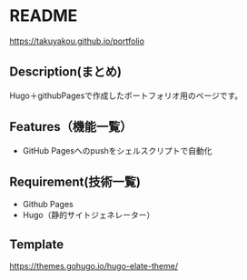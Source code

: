 # README  
https://takuyakou.github.io/portfolio
## Description(まとめ)  
Hugo＋githubPagesで作成したポートフォリオ用のページです。  

## Features（機能一覧）  
* GitHub Pagesへのpushをシェルスクリプトで自動化

## Requirement(技術一覧)
* Github Pages
* Hugo（静的サイトジェネレーター）

## Template
https://themes.gohugo.io/hugo-elate-theme/
